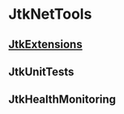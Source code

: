 # JtkNetTools

## [JtkExtensions](https://github.com/hspot/JtkExtensions)

## JtkUnitTests

## JtkHealthMonitoring
